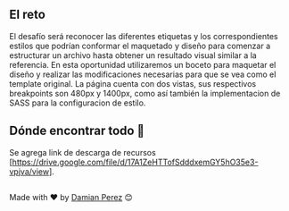 ## El reto

El desafío será reconocer las diferentes etiquetas y los correspondientes estilos que podrían conformar el maquetado y diseño para comenzar a estructurar un archivo hasta obtener un resultado visual similar a la referencia.
En esta oportunidad utilizaremos un boceto para maquetar el diseño y realizar las modificaciones necesarias para que se vea como el template original.
La página cuenta con dos vistas, sus respectivos breakpoints son 480px y 1400px, como así también la implementacion de SASS para la configuracion de estilo.


## Dónde encontrar todo 🚀

Se agrega link de descarga de recursos [https://drive.google.com/file/d/17A1ZeHTTofSdddxemGY5hO35e3-vpjva/view]. 


##
Made with ❤️ by [Damian Perez](https://github.com/D-Perez85) 😊